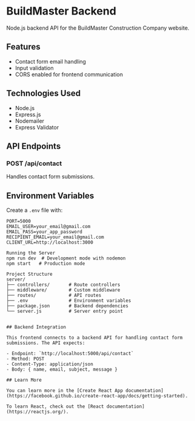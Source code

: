 # BuildMaster Backend

Node.js backend API for the BuildMaster Construction Company website.

## Features

- Contact form email handling
- Input validation
- CORS enabled for frontend communication

## Technologies Used

- Node.js
- Express.js
- Nodemailer
- Express Validator

## API Endpoints

### POST /api/contact
Handles contact form submissions.

## Environment Variables

Create a `.env` file with:
```env
PORT=5000
EMAIL_USER=your_email@gmail.com
EMAIL_PASS=your_app_password
RECIPIENT_EMAIL=your_email@gmail.com
CLIENT_URL=http://localhost:3000

Running the Server
npm run dev  # Development mode with nodemon
npm start   # Production mode

Project Structure
server/
├── controllers/       # Route controllers
├── middleware/        # Custom middleware
├── routes/            # API routes
├── .env               # Environment variables
├── package.json       # Backend dependencies
└── server.js          # Server entry point


## Backend Integration

This frontend connects to a backend API for handling contact form submissions. The API expects:

- Endpoint: `http://localhost:5000/api/contact`
- Method: POST
- Content-Type: application/json
- Body: { name, email, subject, message }

## Learn More

You can learn more in the [Create React App documentation](https://facebook.github.io/create-react-app/docs/getting-started).

To learn React, check out the [React documentation](https://reactjs.org/).